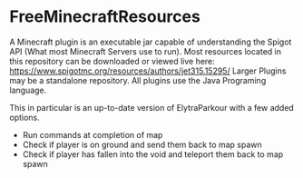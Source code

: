 # FreeMinecraftResources
A Minecraft plugin is an executable jar capable of understanding the Spigot API (What most Minecraft Servers use to run).
Most resources located in this repository can be downloaded or viewed live here:
https://www.spigotmc.org/resources/authors/jet315.15295/
Larger Plugins may be a standalone repository.
All plugins use the Java Programing language.

This in particular is an up-to-date version of ElytraParkour with a few added options.
* Run commands at completion of map
* Check if player is on ground and send them back to map spawn
* Check if player has fallen into the void and teleport them back to map spawn
